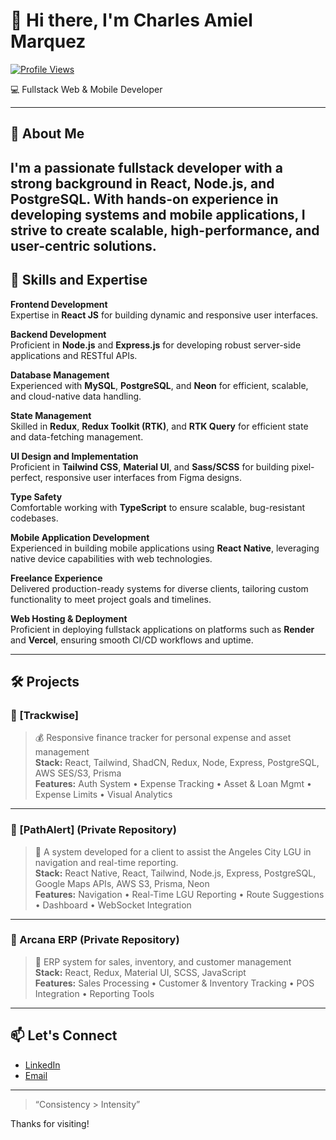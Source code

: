 # 👋 Hi there, I'm Charles Amiel Marquez

[![Profile Views](https://visitor-badge.laobi.icu/badge?page_id=SiriusShift.SiriusShift)](https://github.com/SiriusShift)

💻 Fullstack Web & Mobile Developer  

---

## 🚀 About Me

I'm a **passionate fullstack developer** with a strong background in React, Node.js, and PostgreSQL. With hands-on experience in developing systems and mobile applications, I strive to create scalable, high-performance, and user-centric solutions.
---

## 🧰 Skills and Expertise

**Frontend Development**  
Expertise in **React JS** for building dynamic and responsive user interfaces.

**Backend Development**  
Proficient in **Node.js** and **Express.js** for developing robust server-side applications and RESTful APIs.

**Database Management**  
Experienced with **MySQL**, **PostgreSQL**, and **Neon** for efficient, scalable, and cloud-native data handling.

**State Management**  
Skilled in **Redux**, **Redux Toolkit (RTK)**, and **RTK Query** for efficient state and data-fetching management.

**UI Design and Implementation**  
Proficient in **Tailwind CSS**, **Material UI**, and **Sass/SCSS** for building pixel-perfect, responsive user interfaces from Figma designs.

**Type Safety**  
Comfortable working with **TypeScript** to ensure scalable, bug-resistant codebases.

**Mobile Application Development**  
Experienced in building mobile applications using **React Native**, leveraging native device capabilities with web technologies.

**Freelance Experience**  
Delivered production-ready systems for diverse clients, tailoring custom functionality to meet project goals and timelines.

**Web Hosting & Deployment**  
Proficient in deploying fullstack applications on platforms such as **Render** and **Vercel**, ensuring smooth CI/CD workflows and uptime.

---

## 🛠️ Projects

### 🔹 [Trackwise]
> 💰 Responsive finance tracker for personal expense and asset management  
**Stack:** React, Tailwind, ShadCN, Redux, Node, Express, PostgreSQL, AWS SES/S3, Prisma  
**Features:** Auth System • Expense Tracking • Asset & Loan Mgmt • Expense Limits • Visual Analytics

---

### 🔹 [PathAlert] (Private Repository)  
> 🚨 A system developed for a client to assist the Angeles City LGU in navigation and real-time reporting.  
**Stack:** React Native, React, Tailwind, Node.js, Express, PostgreSQL, Google Maps APIs, AWS S3, Prisma, Neon  
**Features:** Navigation • Real-Time LGU Reporting • Route Suggestions • Dashboard • WebSocket Integration

---

### 🔹 Arcana ERP (Private Repository)  
> 🧾 ERP system for sales, inventory, and customer management  
**Stack:** React, Redux, Material UI, SCSS, JavaScript  
**Features:** Sales Processing • Customer & Inventory Tracking • POS Integration • Reporting Tools

---

## 📫 Let's Connect

- [LinkedIn](https://www.linkedin.com/in/charles-amiel-marquez/)
- [Email](mailto:lagmanmarquez@gmail.com)

---

> “Consistency > Intensity”

Thanks for visiting!
